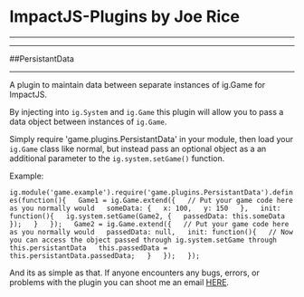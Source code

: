 # ImpactJS-Plugins by Joe Rice
* * *
* * *

##PersistantData
* * *

A plugin to maintain data between separate instances of ig.Game for ImpactJS.

By injecting into `ig.System` and `ig.Game` this plugin will allow you to pass a data object
between instances of `ig.Game`. 

Simply require 'game.plugins.PersistantData' in your module, then load your `ig.Game` class 
like normal, but instead pass an optional object as a an additional parameter to the 
`ig.system.setGame()` function.

Example:

`ig.module('game.example').require('game.plugins.PersistantData').defines(function(){  
	Game1 = ig.Game.extend({  
		// Put your game code here as you normally would  
		someData: {  
			x: 100,  
			y: 150  
		},  
		init: function(){  
			ig.system.setGame(Game2, {  
				passedData: this.someData  
			});  
		}  
	});  
	Game2 = ig.Game.extend({  
		// Put your game code here as you normally would  
		passedData: null,  
		init: function(){  
			// Now you can access the object passed through ig.system.setGame through this.persistantData  
			this.passedData = this.persistantData.passedData;  
		}  
	});  
});`  

And its as simple as that. If anyone encounters any bugs, errors, or problems with the plugin
you can shoot me an email [HERE](mailto:joerice@foursquaregames.com).

